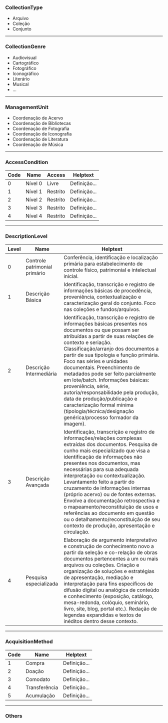 ### CollectionType

- Arquivo
- Coleção
- Conjunto

--------

### CollectionGenre

- Audiovisual
- Cartográfico
- Fotográfico
- Iconográfico
- Literário
- Musical
- ...

--------

### ManagementUnit

- Coordenação de Acervo
- Coordenação de Bibliotecas
- Coordenação de Fotografia
- Coordenação de Iconografia
- Coordenação de Literatura
- Coordenação de Música

--------

### AccessCondition

Code | Name       | Access   | Helptext     |
-----|------------|----------|--------------|
0    | Nível 0    | Livre    | Definição... |
1    | Nível 1    | Restrito | Definição... |
2    | Nível 2    | Restrito | Definição... |
3    | Nível 3    | Restrito | Definição... |
4    | Nível 4    | Restrito | Definição... |

--------

### DescriptionLevel

Level | Name                    | Helptext     |
------|-------------------------|--------------|
0     | Controle patrimonial primário | Conferência, identificação e localização primária para estabelecimento de controle físico, patrimonial e intelectual inicial. |
1     | Descrição Básica        | Identificação, transcrição e registro de informações básicas de procedência, proveniência, contextualização e caracterização geral do conjunto. Foco nas coleções e fundos/arquivos. |
2     | Descrição Intermediária | Identificação, transcrição e registro de informações básicas presentes nos documentos ou que possam ser atribuídas a partir de suas relações de contexto e seriação. Classificação/arranjo dos documentos a partir de sua tipologia e função primária. Foco nas séries e unidades documentais. Preenchimento de metadados pode ser feito parcialmente em lote/batch. Informações básicas: proveniência, série, autoria/responsabilidade pela produção, data de produção/publicação e caracterização formal mínima (tipologia/técnica/designação genérica/processo formador da imagem). |
3     | Descrição Avançada      | Identificação, transcrição e registro de informações/relações complexas extraídas dos documentos. Pesquisa de cunho mais especializado que visa a identificação de informações não presentes nos documentos, mas necessárias para sua adequada interpretação ou contextualização. Levantamento feito a partir do cruzamento de informações internas (próprio acervo) ou de fontes externas. Envolve a documentação retrospectiva e o mapeamento/reconstituição de usos e referências ao documento em questão ou o detalhamento/reconstituição de seu contexto de produção, apresentação e circulação. |
4     | Pesquisa especializada  | Elaboração de argumento interpretativo e construção de conhecimento novo a partir da seleção e co-relação de obras documentos pertencentes a um ou mais arquivos ou coleções. Criação e organização de soluções e estratégias de apresentação, mediação e interpretação para fins específicos de difusão digital ou analógica de conteúdo e conhecimento (exposição, catálogo, mesa-redonda, colóquio, seminário, livro, site, blog, portal etc.). Redação de legendas expandidas e textos de inéditos dentro desse contexto. |

--------

### AcquisitionMethod

Code | Name           | Helptext     |
-----|----------------|--------------|
1    | Compra         | Definição... |
2    | Doação         | Definição... |
3    | Comodato       | Definição... |
4    | Transferência  | Definição... |
5    | Acumulação     | Definição... |

--------


### Others
